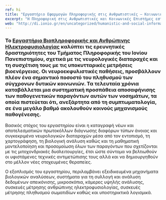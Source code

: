 ```yaml
---
ref: hi
title: "Εργαστήριο Εφαρμογών Πληροφορικής στις Ανθρωπιστικές – Κοινωνικές Επιστήμες (HILab)"
excerpt: "Η Πληροφορική στις Ανθρωπιστικές και Κοινωνικές Επιστήμες εστιάζει αφ’ ενός στην εφαρμογή των ΤΠΕ στην εξαγωγή, αναπαράσταση και επεξεργασία ανθρωπιστικών και κοινωνικών δεδομένων, όπως αυτά προέρχονται από αντίστοιχες επιστήμες και τέχνες, όπως η Ψυχολογία, η Γλωσσολογία, η Ιστορία, η Αρχαιολογία, η Φιλοσοφία, η Ανθρωπολογία, η Κοινωνιολογία, η Μουσική, οι Καλές και οι Εφαρμοσμένες Τέχνες."
web: "http://di.ionio.gr/en/uncategorized/humanistic-and-social-informatics-lab-hilab-2/hilab"
---
```


### Το [Eργαστήριο Βιοπληροφορικής και Ανθρώπινης Ηλεκτροφυσιολογίας](http://di.ionio.gr/en/uncategorized/humanistic-and-social-informatics-lab-hilab-2/hilab) καλύπτει τις ερευνητικές δραστηριότητες του Τμήματος Πληροφορικής του Ιονίου Πανεπιστημίου, σχετικά με τις νευρολογικές διαταραχές και τη συσχέτιση τους με τις υποκυτταρικές μετρήσεις βιοενέργειας. Οι νευροεκφυλιστικές παθήσεις, προσβάλλουν πλέον ένα σημαντικό ποσοστό του πληθυσμού των σύγχρονων δυτικών κοινωνιών. Τα τελευταία χρόνια καταβάλλεται μια συστηματική προσπάθεια αποσαφήνισης των παθογενετικών παραγόντων αυτών των νοσημάτων, τα οποία πιστεύεται ότι, ανεξάρτητα από τη συμπτωματολογία, σε ένα μεγάλο βαθμό ακολουθούν κοινούς μηχανισμούς παθογένεσης.

Βασικός στόχος του εργαστηρίου είναι η καταγραφή νέων και αποτελεσματικών πρωτοκόλλων διάγνωσης διαφόρων τύπων άνοιας και συγκεκριμένα νευρολογικών διαταραχών μέσα από τον εντοπισμό, τη χαρτογράφηση, τη βιολογική ανάλυση καθώς και τη μαθηματική μοντελοποίηση και προσομοίωση όλων των παραγόντων που σχετίζονται με τις μιτοχονδριακές δυσλειτουργίες, έτσι ώστε σύντομα να βελτιωθούν οι υφιστάμενες τεχνικές αντιμετώπισης τους αλλά και να δημιουργηθούν στο μέλλον νέες στοχευμένες θεραπείες.

Ο εξοπλισμός του εργαστηρίου, περιλαμβάνει εξειδικευμένα μηχανήματα βιολογικών αναλύσεων, συστήματα για τη συλλογή και ανάλυση δεδομένων απεικόνισης, μικροσκόπια, κάμερες υψηλής ανάλυσης, συσκευές μέτρησης ανθρώπινης ηλεκτροφυσιολογίας, συσκευές μέτρησης πληθυσμού σωματιδίων καθώς και υποστηρικτικά λογισμικά.


